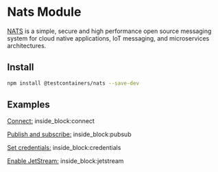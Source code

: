 # Nats Module

[NATS](https://nats.io/) is a simple, secure and high performance open source messaging system for cloud native applications, IoT messaging, and microservices architectures.

## Install

```bash
npm install @testcontainers/nats --save-dev
```

## Examples

<!--codeinclude-->
[Connect:](../../packages/modules/nats/src/nats-container.test.ts) inside_block:connect
<!--/codeinclude-->

<!--codeinclude-->
[Publish and subscribe:](../../packages/modules/nats/src/nats-container.test.ts) inside_block:pubsub
<!--/codeinclude-->

<!--codeinclude-->
[Set credentials:](../../packages/modules/nats/src/nats-container.test.ts) inside_block:credentials
<!--/codeinclude-->

<!--codeinclude-->
[Enable JetStream:](../../packages/modules/nats/src/nats-container.test.ts) inside_block:jetstream
<!--/codeinclude-->